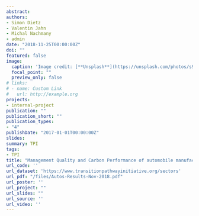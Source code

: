 ```yaml
---
abstract: 
authors:
- Simon Dietz
- Valentin Jahn
- Michal Nachmany
- admin
date: "2018-11-25T00:00:00Z"
doi: ""
featured: false
image:
  caption: 'Image credit: [**Unsplash**](https://unsplash.com/photos/s9CC2SKySJM)'
  focal_point: ""
  preview_only: false
# links:
# - name: Custom Link
#   url: http://example.org
projects:
- internal-project
publication: ""
publication_short: ""
publication_types:
- "4"
publishDate: "2017-01-01T00:00:00Z"
slides: 
summary: TPI
tags:
- TPI
title: "Management Quality and Carbon Performance of automobile manufacturers: November 2018 update"
url_code: ''
url_dataset: 'https://www.transitionpathwayinitiative.org/sectors'
url_pdf: "/files/Autos-Results-Nov-2018.pdf"
url_poster: ''
url_project: ""
url_slides: ""
url_source: ''
url_video: ''
---
```


